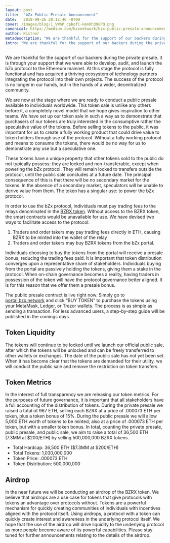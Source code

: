 ```yaml
---
layout: post
title:  "bZx Public Presale Announcement"
date:   2018-09-26 20:12:46 -0700
cover: /images/blog/1_VWhP_cpbofC-HanRh398PQ.png
canonical: https://medium.com/bzxnetwork/bzx-public-presale-announcement-ae13aa95ee7a
author: Kistner
metadescription: "We are thankful for the support of our backers during the private presale. It is through your support that we were able to develop, audit, and launch the bZx protocol to the Ethereum mainnet. "
intro: "We are thankful for the support of our backers during the private presale. It is through your support that we were able to develop, audit, and launch the bZx protocol to the Ethereum mainnet. "
---
```

We are thankful for the support of our backers during the private presale. It is through your support that we were able to develop, audit, and launch the bZx protocol to the Ethereum mainnet. At this stage the protocol is fully functional and has acquired a thriving ecosystem of technology partners integrating the protocol into their own projects. The success of the protocol is no longer in our hands, but in the hands of a wider, decentralized community.

We are now at the stage where we are ready to conduct a public presale available to individuals worldwide. This token sale is unlike any others before it, a completely novel model that we hope gives inspiration to other teams. We have set up our token sale in such a way as to demonstrate that purchasers of our tokens are truly interested in the consumptive rather the speculative value of the tokens. Before selling tokens to the public, it was important for us to create a fully working product that could drive value to token holders through use of the protocol. Without a fully working protocol and means to consume the tokens, there would be no way for us to demonstrate any use but a speculative one.

These tokens have a unique property that other tokens sold to the public do not typically possess: they are locked and non-transferable, except when powering the bZx protocol. They will remain locked to transfers outside the protocol, until the public sale concludes at a future date. The principal consequence of this is that there will be no secondary market for the tokens. In the absence of a secondary market, speculators will be unable to derive value from them. The token has a singular use: to power the bZx protocol.

In order to use the bZx protocol, individuals must pay trading fees to the relays denominated in the [BZRX token](https://etherscan.io/address/0x1c74cff0376fb4031cd7492cd6db2d66c3f2c6b9). Without access to the BZRX token, the smart contracts would be unavailable for use. We have devised two ways to facilitate access to the protocol:
1. Traders and order takers may pay trading fees directly in ETH, causing BZRX to be minted into the wallet of the relay
2. Traders and order takers may buy BZRX tokens from the bZx portal.

Individuals choosing to buy the tokens from the portal will receive a presale bonus, reducing the trading fees paid. It is important that token distribution converges upon a representative share of stakeholders. Individuals buying from the portal are passively holding the tokens, giving them a stake in the protocol. When on-chain governance becomes a reality, having traders in possession of the token will have the protocol governance better aligned. It is for this reason that we offer them a presale bonus.

The public presale contract is live right now. Simply go to [portal.bzx.network](https://portal.bzx.network/) and click “BUY TOKEN” to purchase the tokens using your MetaMask, Ledger, or Trezor wallets. The process is as simple as sending a transaction. For less advanced users, a step-by-step guide will be published in the comings days.

## Token Liquidity

The tokens will continue to be locked until we launch our official public sale, after which the tokens will be unlocked and can be freely transferred to other wallets or exchanges. The date of the public sale has not yet been set. When it has become clear that the tokens are demanded for their utility, we will conduct the public sale and remove the restriction on token transfers.

## Token Metrics

In the interest of full transparency we are releasing our token metrics. For the purposes of future governance, it is important that all stakeholders have a full accounting of the distribution of tokens. During the private presale we raised a total of 967 ETH, selling each BZRX at a price of .000073 ETH per token, plus a token bonus of 15%. During the public presale we will allow 5,000 ETH worth of tokens to be minted, also at a price of .000073 ETH per token, but with a smaller token bonus. In total, counting the private presale, public presale, and public sale, we aim to raise a total of 36,500 ETH (7.3MM at $200/ETH) by selling 500,000,000 BZRX tokens.
- Total Hardcap: 36,500 ETH ($7.3MM at $200/ETH)
- Total Tokens: 1,030,000,000
- Token Price: .000073 ETH
- Token Distribution: 500,000,000

## Airdrop

In the near future we will be conducting an airdrop of the BZRX token. We believe that airdrops are a use case for tokens that give protocols with tokens an advantage over protocols without. Tokens are a powerful mechanism for quickly creating communities of individuals with incentives aligned with the protocol itself. Using airdrops, a protocol with a token can quickly create interest and awareness in the underlying protocol itself. We hope that the use of the airdrop will drive liquidity to the underlying protocol as more people become aware of its powerful capabilities.
Please stay tuned for further announcements relating to the details of the airdrop.

